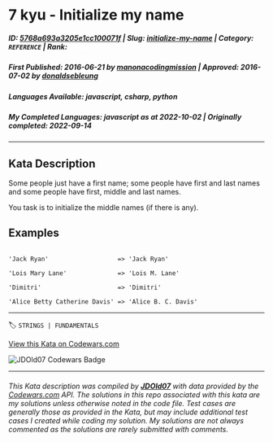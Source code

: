 # 7 kyu - Initialize my name

##### **ID**: [5768a693a3205e1cc100071f](https://www.codewars.com/kata/5768a693a3205e1cc100071f) | **Slug**: [initialize-my-name](https://www.codewars.com/kata/5768a693a3205e1cc100071f) | **Category**: `REFERENCE` | **Rank**: <span style="color:white">7 kyu</span>

##### **First Published**: 2016-06-21 ***by*** [manonacodingmission](https://www.codewars.com/users/manonacodingmission) | **Approved**: 2016-07-02 ***by*** [donaldsebleung](https://www.codewars.com/users/donaldsebleung)

##### **Languages Available**: javascript, csharp, python

##### **My Completed Languages**: javascript ***as at*** 2022-10-02 | **Originally completed**: 2022-09-14

---

## Kata Description


Some people just have a first name; some people have first and last names and some people have first, middle and last names.



You task is to initialize the middle names (if there is any).



## Examples



```

'Jack Ryan'                   => 'Jack Ryan'

'Lois Mary Lane'              => 'Lois M. Lane'

'Dimitri'                     => 'Dimitri'

'Alice Betty Catherine Davis' => 'Alice B. C. Davis'

```

---


🏷 `STRINGS | FUNDAMENTALS`


[View this Kata on Codewars.com](https://www.codewars.com/kata/5768a693a3205e1cc100071f)

![](https://www.codewars.com/users/jdold07/badges/large "JDOld07 Codewars Badge")

---

###### *This Kata description was compiled by [**JDOld07**](https://tpstech.dev) with data provided by the [Codewars.com](https://www.codewars.com) API.  The solutions in this repo associated with this kata are my solutions unless otherwise noted in the code file.  Test cases are generally those as provided in the Kata, but may include additional test cases I created while coding my solution.  My solutions are not always commented as the solutions are rarely submitted with comments.*
